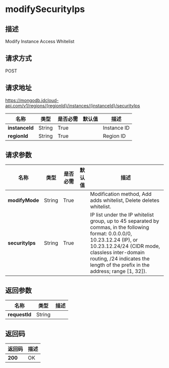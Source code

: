 # modifySecurityIps


## 描述
Modify Instance Access Whitelist

## 请求方式
POST

## 请求地址
https://mongodb.jdcloud-api.com/v1/regions/{regionId}/instances/{instanceId}/securityIps

|名称|类型|是否必需|默认值|描述|
|---|---|---|---|---|
|**instanceId**|String|True||Instance ID|
|**regionId**|String|True||Region ID|

## 请求参数
|名称|类型|是否必需|默认值|描述|
|---|---|---|---|---|
|**modifyMode**|String|True||Modification method, Add adds whitelist, Delete deletes whitelist.|
|**securityIps**|String|True||IP list under the IP whitelist group, up to 45 separated by commas, in the following format: 0.0.0.0/0, 10.23.12.24 (IP), or 10.23.12.24/24 (CIDR mode, classless inter-domain routing, /24 indicates the length of the prefix in the address; range [1, 32]).|


## 返回参数
|名称|类型|描述|
|---|---|---|
|**requestId**|String||



## 返回码
|返回码|描述|
|---|---|
|**200**|OK|
